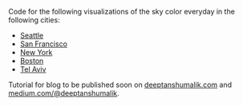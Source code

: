 Code for the following visualizations of the sky color everyday in the following cities:
- [Seattle](https://plot.ly/~deeptanshumalik/6/color-of-the-sky-in-seattle-everyday-of-the-year/)
- [San Francisco](https://plot.ly/~deeptanshumalik/10/color-of-the-sky-in-san-francisco-everyday-of-the-year/)
- [New York](https://plot.ly/~deeptanshumalik/2/color-of-the-sky-in-new-yorkthroughout-the-year/)
- [Boston](https://plot.ly/~deeptanshumalik/8/color-of-the-sky-in-boston-everyday-of-the-year/)
- [Tel Aviv](https://plot.ly/~deeptanshumalik/12/color-of-the-sky-in-tel-aviv-district-everyday-of-the-year/)

Tutorial for blog to be published soon on [deeptanshumalik.com](https://deeptanshumalik.com) and [medium.com/@deeptanshumalik](https://medium.com/@deeptanshumalik).


